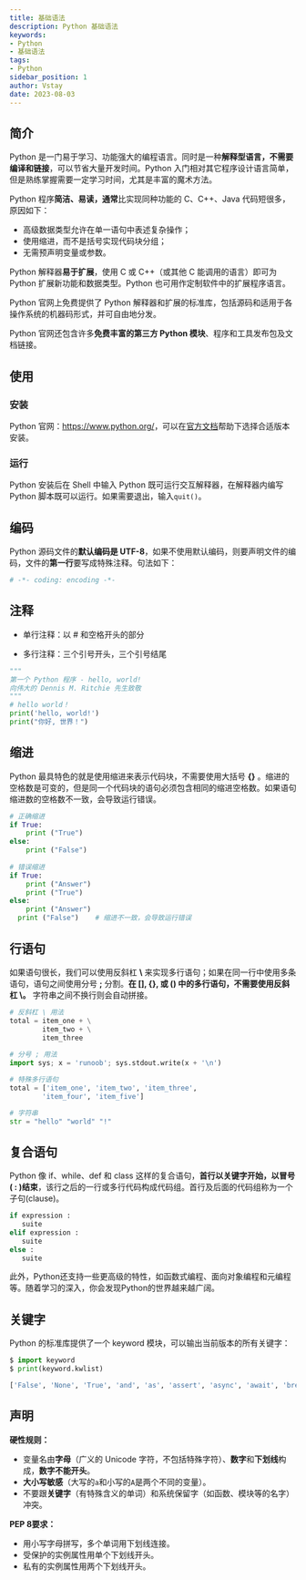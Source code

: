 ```yaml
---
title: 基础语法
description: Python 基础语法
keywords:
- Python 
- 基础语法
tags:
- Python
sidebar_position: 1
author: Vstay
date: 2023-08-03
---
```


## 简介

Python 是一门易于学习、功能强大的编程语言。同时是一种**解释型语言，不需要编译和链接**，可以节省大量开发时间。Python 入门相对其它程序设计语言简单，但是熟练掌握需要一定学习时间，尤其是丰富的魔术方法。

Python 程序**简洁、易读，通常**比实现同种功能的 C、C++、Java 代码短很多，原因如下：

- 高级数据类型允许在单一语句中表述复杂操作；
- 使用缩进，而不是括号实现代码块分组；
- 无需预声明变量或参数。

Python 解释器**易于扩展**，使用 C 或 C++（或其他 C 能调用的语言）即可为 Python 扩展新功能和数据类型。Python 也可用作定制软件中的扩展程序语言。

Python 官网上免费提供了 Python 解释器和扩展的标准库，包括源码和适用于各操作系统的机器码形式，并可自由地分发。

Python 官网还包含许多**免费丰富的第三方 Python 模块**、程序和工具发布包及文档链接。

## 使用

### 安装

Python 官网：<https://www.python.org/>，可以在[官方文档](https://docs.python.org/)帮助下选择合适版本安装。

### 运行

Python 安装后在 Shell 中输入 Python 既可运行交互解释器，在解释器内编写 Python 脚本既可以运行。如果需要退出，输入`quit()`。

## 编码

Python 源码文件的**默认编码是 UTF-8**，如果不使用默认编码，则要声明文件的编码，文件的**第一行**要写成特殊注释。句法如下：

```python
# -*- coding: encoding -*-
```

## 注释

- 单行注释：以 # 和空格开头的部分

- 多行注释：三个引号开头，三个引号结尾

```python
"""
第一个 Python 程序 - hello, world!
向伟大的 Dennis M. Ritchie 先生致敬
"""
# hello world！
print('hello, world!')
print("你好, 世界！")
```

## 缩进

Python 最具特色的就是使用缩进来表示代码块，不需要使用大括号 **{}** 。缩进的空格数是可变的，但是同一个代码块的语句必须包含相同的缩进空格数。如果语句缩进数的空格数不一致，会导致运行错误。

```python
# 正确缩进
if True:
    print ("True")
else:
    print ("False")
    
# 错误缩进
if True:
    print ("Answer")
    print ("True")
else:
    print ("Answer")
  print ("False")    # 缩进不一致，会导致运行错误
```

## 行语句

如果语句很长，我们可以使用反斜杠 **\\** 来实现多行语句；如果在同一行中使用多条语句，语句之间使用分号 **;** 分割。**在 [], {}, 或 () 中的多行语句，不需要使用反斜杠 \\。** 字符串之间不换行则会自动拼接。

```python
# 反斜杠 \ 用法
total = item_one + \
        item_two + \
        item_three
        
# 分号 ; 用法
import sys; x = 'runoob'; sys.stdout.write(x + '\n')

# 特殊多行语句
total = ['item_one', 'item_two', 'item_three',
        'item_four', 'item_five']

# 字符串
str = "hello" "world" "!"
```

## 复合语句

Python 像 if、while、def 和 class 这样的复合语句，**首行以关键字开始，以冒号( : )结束**，该行之后的一行或多行代码构成代码组。首行及后面的代码组称为一个子句(clause)。

```python
if expression : 
   suite
elif expression : 
   suite 
else : 
   suite
```

此外，Python还支持一些更高级的特性，如函数式编程、面向对象编程和元编程等。随着学习的深入，你会发现Python的世界越来越广阔。

## 关键字

Python 的标准库提供了一个 keyword 模块，可以输出当前版本的所有关键字：

```python
$ import keyword
$ print(keyword.kwlist)

['False', 'None', 'True', 'and', 'as', 'assert', 'async', 'await', 'break', 'class', 'continue', 'def', 'del', 'elif', 'else', 'except', 'finally', 'for', 'from', 'global', 'if', 'import', 'in', 'is', 'lambda', 'nonlocal', 'not', 'or', 'pass', 'raise', 'return', 'try', 'while', 'with', 'yield']
```

## 声明

**硬性规则：**

- 变量名由**字母**（广义的 Unicode 字符，不包括特殊字符）、**数字**和**下划线**构成，**数字不能开头**。
- **大小写敏感**（大写的`a`和小写的`A`是两个不同的变量）。
- 不要跟**关键字**（有特殊含义的单词）和系统保留字（如函数、模块等的名字）冲突。

**PEP 8要求：**

- 用小写字母拼写，多个单词用下划线连接。
- 受保护的实例属性用单个下划线开头。
- 私有的实例属性用两个下划线开头。
